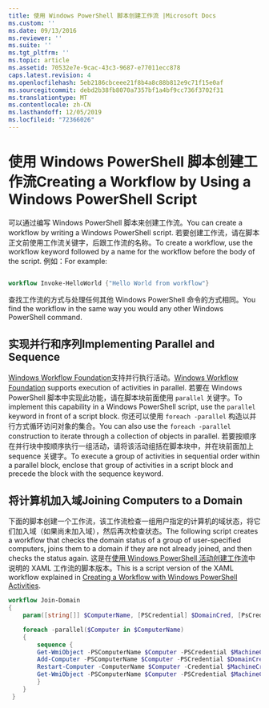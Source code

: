 ```yaml
---
title: 使用 Windows PowerShell 脚本创建工作流 |Microsoft Docs
ms.custom: ''
ms.date: 09/13/2016
ms.reviewer: ''
ms.suite: ''
ms.tgt_pltfrm: ''
ms.topic: article
ms.assetid: 70532e7e-9cac-43c3-9687-e77011ecc878
caps.latest.revision: 4
ms.openlocfilehash: 5eb2186cbceee21f8b4a8c88b812e9c71f15e0af
ms.sourcegitcommit: debd2b38fb8070a7357bf1a4bf9cc736f3702f31
ms.translationtype: MT
ms.contentlocale: zh-CN
ms.lasthandoff: 12/05/2019
ms.locfileid: "72366026"
---
```

# <a name="creating-a-workflow-by-using-a-windows-powershell-script"></a><span data-ttu-id="585d3-102">使用 Windows PowerShell 脚本创建工作流</span><span class="sxs-lookup"><span data-stu-id="585d3-102">Creating a Workflow by Using a Windows PowerShell Script</span></span>

<span data-ttu-id="585d3-103">可以通过编写 Windows PowerShell 脚本来创建工作流。</span><span class="sxs-lookup"><span data-stu-id="585d3-103">You can create a workflow by writing a Windows PowerShell script.</span></span> <span data-ttu-id="585d3-104">若要创建工作流，请在脚本正文前使用工作流关键字，后跟工作流的名称。</span><span class="sxs-lookup"><span data-stu-id="585d3-104">To create a workflow, use the workflow keyword followed by a name for the workflow before the body of the script.</span></span> <span data-ttu-id="585d3-105">例如：</span><span class="sxs-lookup"><span data-stu-id="585d3-105">For example:</span></span>

```powershell

workflow Invoke-HelloWorld {"Hello World from workflow"}
```

<span data-ttu-id="585d3-106">查找工作流的方式与处理任何其他 Windows PowerShell 命令的方式相同。</span><span class="sxs-lookup"><span data-stu-id="585d3-106">You find the workflow in the same way you would any other Windows PowerShell command.</span></span>

## <a name="implementing-parallel-and-sequence"></a><span data-ttu-id="585d3-107">实现并行和序列</span><span class="sxs-lookup"><span data-stu-id="585d3-107">Implementing Parallel and Sequence</span></span>

<span data-ttu-id="585d3-108">[Windows Workflow Foundation](https://msdn.microsoft.com/en-us/library/ms735967.aspx)支持并行执行活动。</span><span class="sxs-lookup"><span data-stu-id="585d3-108">[Windows Workflow Foundation](https://msdn.microsoft.com/en-us/library/ms735967.aspx) supports execution of activities in parallel.</span></span> <span data-ttu-id="585d3-109">若要在 Windows PowerShell 脚本中实现此功能，请在脚本块前面使用 `parallel` 关键字。</span><span class="sxs-lookup"><span data-stu-id="585d3-109">To implement this capability in a Windows PowerShell script, use the `parallel` keyword in front of a script block.</span></span> <span data-ttu-id="585d3-110">你还可以使用 `foreach -parallel` 构造以并行方式循环访问对象的集合。</span><span class="sxs-lookup"><span data-stu-id="585d3-110">You can also use the `foreach -parallel` construction to iterate through a collection of objects in parallel.</span></span> <span data-ttu-id="585d3-111">若要按顺序在并行块中按顺序执行一组活动，请将该活动组括在脚本块中，并在块前面加上 sequence 关键字。</span><span class="sxs-lookup"><span data-stu-id="585d3-111">To execute a group of activities in sequential order within a parallel block, enclose that group of activities in a script block and precede the block with the sequence keyword.</span></span>

## <a name="joining-computers-to-a-domain"></a><span data-ttu-id="585d3-112">将计算机加入域</span><span class="sxs-lookup"><span data-stu-id="585d3-112">Joining Computers to a Domain</span></span>

<span data-ttu-id="585d3-113">下面的脚本创建一个工作流，该工作流检查一组用户指定的计算机的域状态，将它们加入域（如果尚未加入域），然后再次检查状态。</span><span class="sxs-lookup"><span data-stu-id="585d3-113">The following script creates a workflow that checks the domain status of a group of user-specified computers, joins them to a domain if they are not already joined, and then checks the status again.</span></span> <span data-ttu-id="585d3-114">这是在[使用 Windows PowerShell 活动创建工作流](./creating-a-workflow-with-windows-powershell-activities.md)中说明的 XAML 工作流的脚本版本。</span><span class="sxs-lookup"><span data-stu-id="585d3-114">This is a script version of the XAML workflow explained in [Creating a Workflow with Windows PowerShell Activities](./creating-a-workflow-with-windows-powershell-activities.md).</span></span>

```powershell
workflow Join-Domain
{
    param([string[]] $ComputerName, [PSCredential] $DomainCred, [PsCredential] $MachineCred)

    foreach -parallel($Computer in $ComputerName)
    {
        sequence {
        Get-WmiObject -PSComputerName $Computer -PSCredential $MachineCred
        Add-Computer -PSComputerName $Computer -PSCredential $DomainCred
        Restart-Computer -ComputerName $Computer -Credential $MachineCred -For PowerShell -Force -Wait -PSComputerName ""
        Get-WmiObject -PSComputerName $Computer -PSCredential $MachineCred
        }
    }
 }

```
